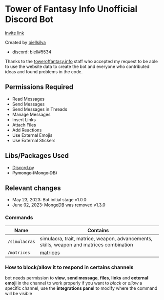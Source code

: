# Tower of Fantasy Info Unofficial Discord Bot

[invite link](https://discord.com/api/oauth2/authorize?client_id=1098749007154643035&permissions=412317183040&scope=bot)


Created by [biellsilva](https://github.com/biellSilva)
- discord: biell#5534

Thanks to the [toweroffantasy.info](https://toweroffantasy.info) staff who accepted my request to be able to use the website data to create the bot and everyone who contributed ideas and found problems in the code.


## Permissions Required
- Read Messages
- Send Messages
- Send Messages in Threads
- Manage Messages
- Insert Links
- Attach Files
- Add Reactions
- Use External Emojis
- Use External Stickers


## Libs/Packages Used
- [Discord.py](https://discordpy.readthedocs.io/en/stable/)
- ~~Pymongo (Mongo DB)~~


## Relevant changes
- May 23, 2023: Bot initial stage     v1.0.0
- June 02, 2023: MongoDB was removed  v1.3.0


### Commands
| Name  | Contains |
|--------|---------|
| `/simulacras` | simulacra, trait, matrice, weapon, advancements, skills, weapon and matrices combination |
| `/matrices` | matrices |


### How to block/allow it to respond in certains channels
bot needs permission to **view**, **send message**, **files**, **links** and **external emoji** in the channel to work properly
if you want to *block* or *allow* a specific channel, use the **integrations panel** to modify where the command will be visible